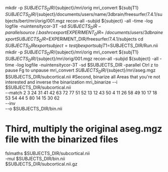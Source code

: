mkdir -p $SUBJECTS_DIR/${subject}/mri/orig
mri_convert ${subjT1} $SUBJECTS_DIR/${subject}/documents/users/name/3dbrain/freesurfer/7.4.1/subjects/bert/mri/orig/001.mgz
recon-all -subjid ${subject} -all -time -log logfile -nuintensitycor-3T -sd $SUBJECTS_DIR -parallel
source ~/.bashrc
export EXPERIMENT_DIR=~/documents/users/3dbrain
export SUBJECTS_DIR=$EXPERIMENT_DIR/freesurfer/7.4.1/subjects
cd $SUBJECTS_DIR
export subject=testjb
export subjT1=$SUBJECTS_DIR/Run.nii
mkdir -p $SUBJECTS_DIR/${subject}/mri/orig
mri_convert ${subjT1} $SUBJECTS_DIR/${subject}/mri/orig/001.mgz
recon-all -subjid ${subject} -all -time -log logfile -nuintensitycor-3T -sd $SUBJECTS_DIR -parallel
Ctrl z to pause
Fg to unpause
mri_convert $SUBJECTS_DIR/${subject}/mri/aseg.mgz $SUBJECTS_DIR/subcortical.nii
#Second, binarize all Areas that you're not interested and inverse the binarization
mri_binarize --i $SUBJECTS_DIR/subcortical.nii \
             --match 2 3 24 31 41 42 63 72 77 51 52 13 12 43 50 4 11 26 58 49 10 17 18 53 54 44 5 80 14 15 30 62 \
             --inv \
             --o $SUBJECTS_DIR/bin.nii
# Third, multiply the original aseg.mgz file with the binarized files
fslmaths $SUBJECTS_DIR/subcortical.nii \
         -mul $SUBJECTS_DIR/bin.nii \
         $SUBJECTS_DIR/subcortical.nii.gz



